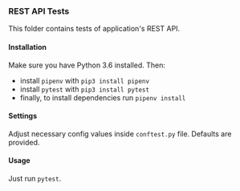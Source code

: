 ### REST API Tests

This folder contains tests of application's REST API.

#### Installation

Make sure you have Python 3.6 installed. Then:

- install `pipenv` with `pip3 install pipenv`
- install `pytest` with `pip3 install pytest`
- finally, to install dependencies run `pipenv install`

#### Settings
Adjust necessary config values inside `conftest.py` file. Defaults are provided.

#### Usage
Just run `pytest`.

